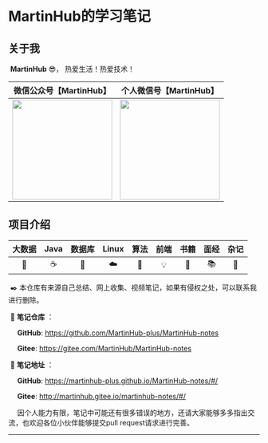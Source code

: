 # MartinHub的学习笔记

## 关于我

​	  **MartinHub** :sunglasses:， 热爱生活！热爱技术！

|             微信公众号【MartinHub】             |             个人微信号【MartinHub】             |
| :--------------------------------------: | :--------------------------------------: |
| <img src="https://gitee.com/MartinHub/MartinHub-notes/raw/master/images//weixin.png" width="200" /> | <img src="https://gitee.com/MartinHub/MartinHub-notes/raw/master/images//myself.jpg" width="200" /> |

## 项目介绍

|  大数据   |   Java   |      数据库      |  Linux  |   算法   |   前端   |    书籍    |   面经    |   杂记   |
| :----: | :------: | :-----------: | :-----: | :----: | :----: | :------: | :-----: | :----: |
| :dart: | :coffee: | :floppy_disk: | :cloud: | :bell: | :bulb: | :ledger: | :books: | :memo: |

​	:black_nib:    本仓库有来源自己总结、网上收集、视频笔记，如果有侵权之处，可以联系我进行删除。

​	:scroll:  **笔记仓库** ：

​	&emsp;**GitHub**: https://github.com/MartinHub-plus/MartinHub-notes

​	&emsp;**Gitee**: https://gitee.com/MartinHub/MartinHub-notes

​	:scroll:  **笔记地址** ：

​	&emsp;**GitHub**: https://martinhub-plus.github.io/MartinHub-notes/#/

​	&emsp;**Gitee**: http://martinhub.gitee.io/martinhub-notes/#/

&emsp; 因个人能力有限，笔记中可能还有很多错误的地方，还请大家能够多多指出交流，也欢迎各位小伙伴能够提交pull request请求进行完善。

---





